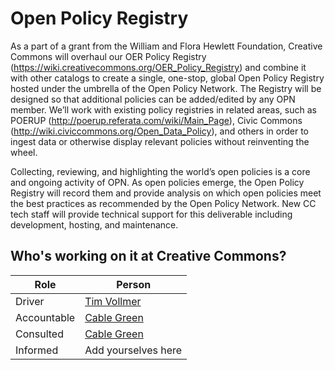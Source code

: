 # Open Policy Registry

As a part of a grant from the William and Flora Hewlett Foundation, Creative Commons will overhaul our OER Policy Registry (https://wiki.creativecommons.org/OER_Policy_Registry) and combine it with other catalogs to create a single, one-stop, global Open Policy Registry hosted under the umbrella of the Open Policy Network. The Registry will be designed so that additional policies can be added/edited by any OPN member. We’ll work with existing policy registries in related areas, such as POERUP (http://poerup.referata.com/wiki/Main_Page), Civic Commons (http://wiki.civiccommons.org/Open_Data_Policy), and others in order to ingest data or otherwise display relevant policies without reinventing the wheel.

Collecting, reviewing, and highlighting the world’s open policies is a core and ongoing activity of OPN. As open policies emerge, the Open Policy Registry will record them and provide analysis on which open policies meet the best practices as recommended by the Open Policy Network. New CC tech staff will provide technical support for this deliverable including development, hosting, and maintenance.

## Who's working on it at Creative Commons?

| Role  | Person |
| ------------- | ------------- |
| Driver  | [Tim Vollmer](https://github.com/tvol)  |
| Accountable  | [Cable Green](https://github.com/cablegreen)  |
| Consulted | [Cable Green](https://github.com/cablegreen) |
| Informed | Add yourselves here |
